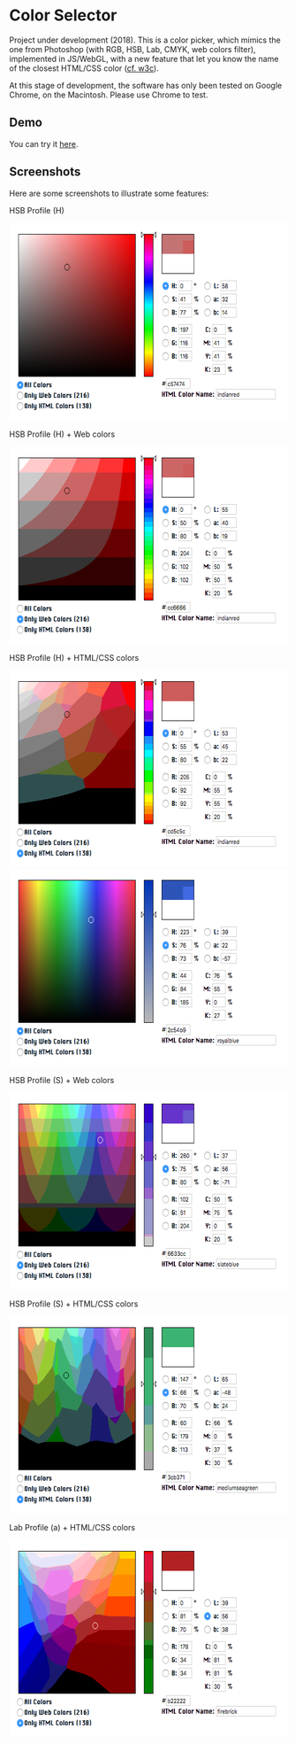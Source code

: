# Color Selector

Project under development (2018). This is a color picker, which mimics the one from Photoshop (with RGB, HSB, Lab, CMYK, web colors filter), implemented in JS/WebGL, with a new feature that let you know the name of the closest HTML/CSS color ([cf. w3c](https://www.w3.org/wiki/CSS/Properties/color/keywords)).

At this stage of development, the software has only been tested on Google Chrome, on the Macintosh. Please use Chrome to test.

## Demo

You can try it [here](https://ppyne.github.io/colorselector/).

## Screenshots

Here are some screenshots to illustrate some features:

HSB Profile (H)

<img src="readme_images/colorselect01.png" width="612" height="356" alt=""/>

HSB Profile (H) + Web colors

<img src="readme_images/colorselect02.png" width="612" height="356" alt=""/>

HSB Profile (H) + HTML/CSS colors

<img src="readme_images/colorselect03.png" width="612" height="356" alt=""/>

<img src="readme_images/colorselect04.png" width="612" height="356" alt=""/>

HSB Profile (S) + Web colors

<img src="readme_images/colorselect05.png" width="612" height="356" alt=""/>

HSB Profile (S) + HTML/CSS colors

<img src="readme_images/colorselect06.png" width="612" height="356" alt=""/>

Lab Profile (a) + HTML/CSS colors

<img src="readme_images/colorselect07.png" width="612" height="356" alt=""/>

